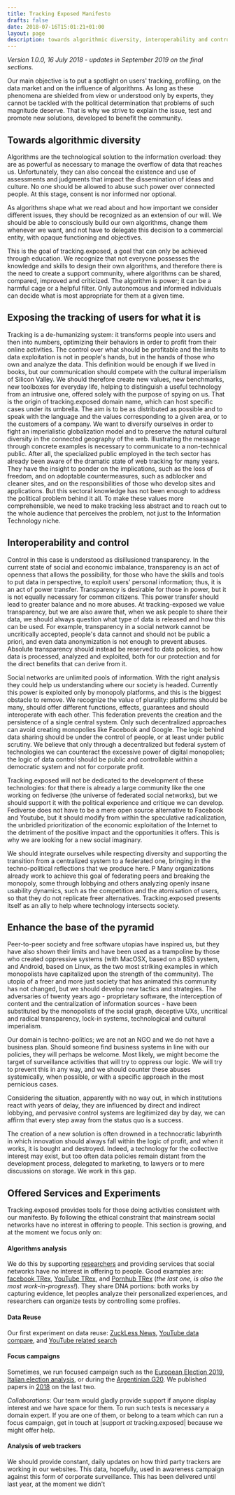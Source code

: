 ```yaml
---
title: Tracking Exposed Manifesto
drafts: false
date: 2018-07-16T15:01:21+01:00
layout: page
description: towards algorithmic diversity, interoperability and control, and enhance the base of the pyramid.
---
```


*Version 1.0.0, 16 July 2018 - updates in September 2019 on the final sections.*

Our main objective is to put a spotlight on users' tracking, profiling, on the data market and on the influence of algorithms. As long as these phenomena are shielded from view or understood only by experts, they cannot be tackled with the political determination that problems of such magnitude deserve. That is why we strive to explain the issue, test and promote new solutions, developed to benefit the community.

## Towards algorithmic diversity

Algorithms are the technological solution to the information overload: they are as powerful as necessary to manage the overflow of data that reaches us. Unfortunately, they can also conceal the existence and use of assessments and judgments that impact the dissemination of ideas and culture. No one should be allowed to abuse such power over connected people. At this stage, consent is nor informed nor optional.

As algorithms shape what we read about and how important we consider different issues, they should be recognized as an extension of our will. We should be able to consciously build our own algorithms, change them whenever we want, and not have to delegate this decision to a commercial entity, with opaque functioning and objectives.

This is the goal of tracking.exposed, a goal that can only be achieved through education. We recognize that not everyone possesses the knowledge and skills to design their own algorithms, and therefore there is the need to create a support community, where algorithms can be shared, compared, improved and criticized. The algorithm is power; it can be a harmful cage or a helpful filter. Only autonomous and informed individuals can decide what is most appropriate for them at a given time.

## Exposing the tracking of users for what it is

Tracking is a de-humanizing system: it transforms people into users and then into numbers, optimizing their behaviors in order to profit from their online activities. The control over what should be profitable and the limits to data exploitation is not in people's hands, but in the hands of those who own and analyze the data. This definition would be enough if we lived in books, but our communication should compete with the cultural imperialism of Silicon Valley. We should therefore create new values, new benchmarks, new toolboxes for everyday life, helping to distinguish a useful technology from an intrusive one, offered solely with the purpose of spying on us. That is the origin of tracking.exposed domain name, which can host specific cases under its umbrella. The aim is to be as distributed as possible and to speak with the language and the values corresponding to a given area, or to the customers of a company. We want to diversify ourselves in order to fight an imperialistic globalization model and to preserve the natural cultural diversity in the connected geography of the web. Illustrating the message through concrete examples is necessary to communicate to a non-technical public. After all, the specialized public employed in the tech sector has already been aware of the dramatic state of web tracking for many years. They have the insight to ponder on the implications, such as the loss of freedom, and on adoptable countermeasures, such as adblocker and cleaner sites, and on the responsibilities of those who develop sites and applications. But this sectoral knowledge has not been enough to address the political problem behind it all. To make these values more comprehensible, we need to make tracking less abstract and to reach out to the whole audience that perceives the problem, not just to the Information Technology niche.

## Interoperability and control

Control in this case is understood as disillusioned transparency. In the current state of social and economic imbalance, transparency is an act of openness that allows the possibility, for those who have the skills and tools to put data in perspective, to exploit users' personal information; thus, it is an act of power transfer. Transparency is desirable for those in power, but it is not equally necessary for common citizens. This power transfer should lead to greater balance and no more abuses. At tracking-exposed we value transparency, but we are also aware that, when we ask people to share their data, we should always question what type of data is released and how this can be used. For example, transparency in a social network cannot be uncritically accepted, people's data cannot and should not be public a priori, and even data anonymization is not enough to prevent abuses. Absolute transparency should instead be reserved to data policies, so how data is processed, analyzed and exploited, both for our protection and for the direct benefits that can derive from it.

Social networks are unlimited pools of information. With the right analysis they could help us understanding where our society is headed. Currently this power is exploited only by monopoly platforms, and this is the biggest obstacle to remove. We recognize the value of plurality: platforms should be many, should offer different functions, effects, guarantees and should interoperate with each other. This federation prevents the creation and the persistence of a single central system. Only such decentralized approaches can avoid creating monopolies like Facebook and Google. The logic behind data sharing should be under the control of people, or at least under public scrutiny. We believe that only through a decentralized but federal system of technologies we can counteract the excessive power of digital monopolies; the logic of data control should be public and controllable within a democratic system and not for corporate profit.

Tracking.exposed will not be dedicated to the development of these technologies: for that there is already a large community like the one working on fediverse (the universe of federated social networks), but we should support it with the political experience and critique we can develop. Fediverse does not have to be a mere open source alternative to Facebook and Youtube, but it should modify from within the speculative radicalization, the unbridled prioritization of the economic exploitation of the Internet to the detriment of the positive impact and the opportunities it offers. This is why we are looking for a new social imaginary.

We should integrate ourselves while respecting diversity and supporting the transition from a centralized system to a federated one, bringing in the techno-political reflections that we produce here.
P Many organizations already work to achieve this goal of federating peers and breaking the monopoly, some through lobbying and others analyzing openly insane usability dynamics, such as the competition and the atomisation of users, so that they do not replicate freer alternatives. Tracking.exposed presents itself as an ally to help where technology intersects society.

## Enhance the base of the pyramid

Peer-to-peer society and free software utopias have inspired us, but they have also shown their limits and have been used as a trampoline by those who created oppressive systems (with MacOSX, based on a BSD system, and Android, based on Linux, as the two most striking examples in which monopolists have capitalized upon the strength of the community). The utopia of a freer and more just society that has animated this community has not changed, but we should develop new tactics and strategies. The adversaries of twenty years ago - proprietary software, the interception of content and the centralization of information sources - have been substituted by the monopolists of the social graph, deceptive UXs, uncritical and radical transparency, lock-in systems, technological and cultural imperialism.

Our domain is techno-politics; we are not an NGO and we do not have a business plan. Should someone find business systems in line with our policies, they will perhaps be welcome. Most likely, we might become the target of surveillance activities that will try to oppress our logic. We will try to prevent this in any way, and we should counter these abuses systemically, when possible, or with a specific approach in the most pernicious cases.

Considering the situation, apparently with no way out, in which institutions react with years of delay, they are influenced by direct and indirect lobbying, and pervasive control systems are legitimized day by day, we can affirm that every step away from the status quo is a success.

The creation of a new solution is often drowned in a technocratic labyrinth in which innovation should always fall within the logic of profit, and when it works, it is bought and destroyed. Indeed, a technology for the collective interest may exist, but too often data policies remain distant from the development process, delegated to marketing, to lawyers or to mere discussions on storage. We work in this gap.

## Offered Services and Experiments

Tracking.exposed provides tools for those doing activities consistent with our manifesto. By following the ethical constraint that mainstream social networks have no interest in offering to people. This section is growing, and at the moment we focus only on:

#### Algorithms analysis

We do this by supporting [researchers]() and providing services that social networks have no interest in offering to people. Good examples are: [facebook TRex](https://facebook.tracking.exposed), [YouTube TRex](https://youtube.tracking.exposed), and [Pornhub TRex](https://pornhub.tracking.exposed) (*the last one, is also the most work-in-progress!*). They share DNA portions: both works by capturing evidence, let peoples analyze their personalized experiences, and researchers can organize tests by controlling some profiles.

<!-- [European Tracking Exposed](https://european.tracking.exposed) is an example on how the data collected by one of the initiative can be integrated on a focus campaign. -->

#### Data Reuse

Our first experiment on data reuse: [ZuckLess News](https://eu19.tracking.exposed/language/), [YouTube data compare](https://youtube.tracking.exposed/compare), and [YouTube related search](https://youtube.tracking.exposed/realted)

#### Focus campaigns

Sometimes, we run focused campaign such as the [European Election 2019](https://eu19.tracking.exposed), [Italian election analysis](https://elezioni.tracking.exposed), or during the [Argentinian G20](https://webfoundation.org/research/the-invisible-curation-of-content-facebooks-news-feed-and-our-information-diets/). We published papers in [2018](https://tracking.exposed/analysis-and-publications#2018) on the last two.

*Collaborations*: Our team would gladly provide support if anyone display interest and we have space for them. To run such tests is necessary a domain expert. If you are one of them, or belong to a team which can run a focus campaign, get in touch at |support *at* tracking.exposed| because we might offer help.

#### Analysis of web trackers

We should provide constant, daily updates on how third party trackers are working in our websites. This data, hopefully, used in awareness campaign against this form of corporate surveillance. This has been delivered until last year, at the moment we didn't
